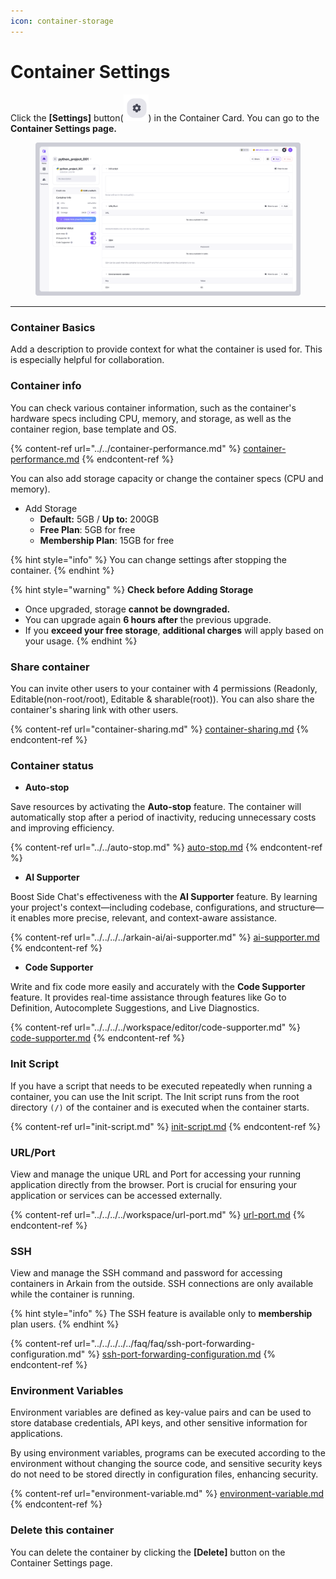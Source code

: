 ```yaml
---
icon: container-storage
---
```


# Container Settings

Click the **\[Settings]** button(<img src="../../../../../.gitbook/assets/setting (1) (1) (1).png" alt="" data-size="line">) in the Container Card. You can go to the **Container Settings page.**

<figure><img src="../../../../../.gitbook/assets/Container Settings (2).png" alt=""><figcaption></figcaption></figure>

***

### **Container Basics**

Add a description to provide context for what the container is used for. This is especially helpful for collaboration.

### **Container info**

You can check various container information, such as the container's hardware specs including CPU, memory, and storage, as well as the container region, base template and OS.

{% content-ref url="../../container-performance.md" %}
[container-performance.md](../../container-performance.md)
{% endcontent-ref %}

You can also add storage capacity or change the container specs (CPU and memory).

* Add Storage
  * **Default:** 5GB / **Up to:** 200GB
  * **Free Plan**: 5GB for free
  * **Membership Plan**: 15GB for free

{% hint style="info" %}
You can change settings after stopping the container.
{% endhint %}

{% hint style="warning" %}
**Check before Adding Storage**

* Once upgraded, storage **cannot be downgraded.**
* You can upgrade again **6 hours after** the previous upgrade.
* If you **exceed your free storage**, **additional charges** will apply based on your usage.
{% endhint %}

### Share container

You can invite other users to your container with 4 permissions (Readonly, Editable(non-root/root), Editable & sharable(root)). You can also share the container's sharing link with other users.

{% content-ref url="container-sharing.md" %}
[container-sharing.md](container-sharing.md)
{% endcontent-ref %}

### **Container status**

* **Auto-stop**

Save resources by activating the **Auto-stop** feature. The container will automatically stop after a period of inactivity, reducing unnecessary costs and improving efficiency.

{% content-ref url="../../auto-stop.md" %}
[auto-stop.md](../../auto-stop.md)
{% endcontent-ref %}

* **AI Supporter**

Boost Side Chat's effectiveness with the **AI Supporter** feature. By learning your project's context—including codebase, configurations, and structure—it enables more precise, relevant, and context-aware assistance.

{% content-ref url="../../../../arkain-ai/ai-supporter.md" %}
[ai-supporter.md](../../../../arkain-ai/ai-supporter.md)
{% endcontent-ref %}

* **Code Supporter**

Write and fix code more easily and accurately with the **Code Supporter** feature. It provides real-time assistance through features like Go to Definition, Autocomplete Suggestions, and Live Diagnostics.

{% content-ref url="../../../../workspace/editor/code-supporter.md" %}
[code-supporter.md](../../../../workspace/editor/code-supporter.md)
{% endcontent-ref %}

### **Init Script**

If you have a script that needs to be executed repeatedly when running a container, you can use the Init script. The Init script runs from the root directory `(/)` of the container and is executed when the container starts.

{% content-ref url="init-script.md" %}
[init-script.md](init-script.md)
{% endcontent-ref %}

### **URL/Port**

View and manage the unique URL and Port for accessing your running application directly from the browser. Port is crucial for ensuring your application or services can be accessed externally.

{% content-ref url="../../../../workspace/url-port.md" %}
[url-port.md](../../../../workspace/url-port.md)
{% endcontent-ref %}

### **SSH**

View and manage the SSH command and password for accessing containers in Arkain from the outside. SSH connections are only available while the container is running.

{% hint style="info" %}
The SSH feature is available only to **membership** plan users.
{% endhint %}

{% content-ref url="../../../../../faq/faq/ssh-port-forwarding-configuration.md" %}
[ssh-port-forwarding-configuration.md](../../../../../faq/faq/ssh-port-forwarding-configuration.md)
{% endcontent-ref %}

### **Environment Variables**

Environment variables are defined as key-value pairs and can be used to store database credentials, API keys, and other sensitive information for applications.&#x20;

By using environment variables, programs can be executed according to the environment without changing the source code, and sensitive security keys do not need to be stored directly in configuration files, enhancing security.

{% content-ref url="environment-variable.md" %}
[environment-variable.md](environment-variable.md)
{% endcontent-ref %}

### **Delete this container**

You can delete the container by clicking the **\[Delete]** button on the Container Settings page.

